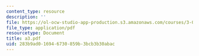```yaml
---
content_type: resource
description: ''
file: https://ol-ocw-studio-app-production.s3.amazonaws.com/courses/3-014-materials-laboratory-fall-2006/283b9ad016946730859b3bcb3b30abac_a3.pdf
file_type: application/pdf
resourcetype: Document
title: a3.pdf
uid: 283b9ad0-1694-6730-859b-3bcb3b30abac
---
```

